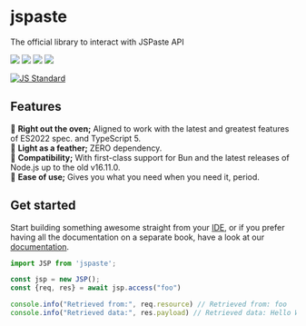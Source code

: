 # jspaste

The official library to interact with JSPaste API

[![](https://badgen.net/npm/v/jspaste)](https://www.npmjs.com/package/jspaste)
[![](https://badgen.net/packagephobia/install/jspaste)](https://packagephobia.com/result?p=jspaste)
[![](https://badgen.net/codecov/c/github/jspaste/jspaste)](https://app.codecov.io/gh/jspaste/jspaste)
[![](https://badgen.net/github/checks/jspaste/jspaste)](https://github.com/jspaste/jspaste)

[![JS Standard](https://cdn.jsdelivr.net/gh/standard/standard@master/badge.svg)](https://github.com/standard/standard)

## Features

🔸 __Right out the oven;__ Aligned to work with the latest and greatest features of ES2022 spec. and TypeScript 5.\
🔸 __Light as a feather;__ ZERO dependency. \
🔸 __Compatibility;__ With first-class support for Bun and the latest releases of Node.js up to the old v16.11.0. \
🔸 __Ease of use;__ Gives you what you need when you need it, period.

## Get started

Start building something awesome straight from your [IDE](https://paka.dev/npm/jspaste), or if you prefer having all the
documentation on a separate
book, have a look at our [documentation](https://github.com/jspaste/jspaste/wiki/Get-started).

```js
import JSP from 'jspaste';

const jsp = new JSP();
const {req, res} = await jsp.access("foo")

console.info("Retrieved from:", req.resource) // Retrieved from: foo
console.info("Retrieved data:", res.payload) // Retrieved data: Hello World!
```